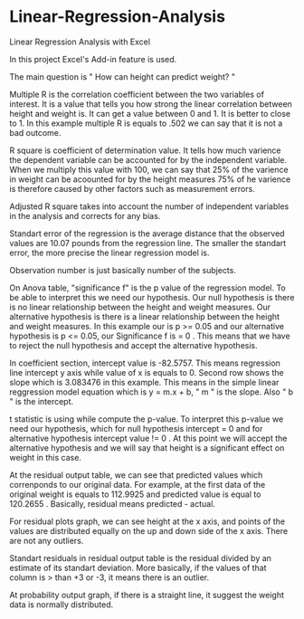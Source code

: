 # Linear-Regression-Analysis
Linear Regression Analysis with Excel

In this project Excel's Add-in feature is used.

The main question is " How can height can predict weight? " 

Multiple R is the correlation coefficient between the two variables of interest. It is a value that tells you how strong the linear correlation between height and weight is. It can get a value between 0 and 1. It is better to close to 1. In this example multiple R is equals to .502 we can say that it is not a bad outcome.

R square is coefficient of determination value. It tells how much varience the dependent variable can be accounted for by the independent variable. When we multiply this value with 100, we can say that 25% of the varience in weight can be acoounted for by the height measures 75% of he varience is therefore caused by other factors such as measurement errors.

Adjusted R square takes into account the number of independent variables in the analysis and corrects for any bias.

Standart error of the regression is the average distance that the observed values are 10.07 pounds from the regression line. The smaller the standart error, the more precise the linear regression model is.

Observation number is just basically number of the subjects.

On Anova table, "significance f" is the p value of the regression model. To be able to interpret this we need our hypothesis. Our null hypothesis is there is no linear relationship between the height and weight measures. Our alternative hypothesis is there is a linear relationship between the height and weight measures. In this example our is p >= 0.05 and our alternative hypothesis is p <= 0.05, our Significance f is = 0 . This means that we have to reject the null hypothesis and accept the alternative hypothesis.

In coefficient section, intercept value is -82.5757. This means regression line intercept y axis while value of x is equals to 0. Second row shows the slope which is 3.083476 in this example. This means in the simple linear reggression model equation which is y = m.x + b, 
" m " is the slope. Also " b " is the intercept.

t statistic is using while compute the p-value. To interpret this p-value we need our hypothesis, which for null hypothesis intercept = 0 and for alternative hypothesis intercept value != 0 . At this point we will accept the alternative hypothesis and we will say that height is a significant effect on weight in this case.

At the residual output table, we can see that predicted values which correnponds to our original data. For example, at the first data of the original weight is equals to 112.9925 and predicted value is equal to 120.2655 . Basically, residual means predicted - actual.

For residual plots graph, we can see height at the x axis, and points of the values are distributed equally on the up and down side of the x axis. There are not any outliers.

Standart residuals in residual output table is the residual divided by an estimate of its standart deviation. More basically, if the values of that column is > than +3 or -3, it means there is an outlier.

At probability output graph, if there is a straight line, it suggest the weight data is normally distributed.
